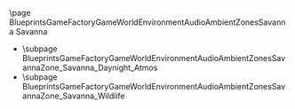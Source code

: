 \page BlueprintsGameFactoryGameWorldEnvironmentAudioAmbientZonesSavanna Savanna
- \subpage BlueprintsGameFactoryGameWorldEnvironmentAudioAmbientZonesSavannaZone_Savanna_Daynight_Atmos
- \subpage BlueprintsGameFactoryGameWorldEnvironmentAudioAmbientZonesSavannaZone_Savanna_Wildlife
